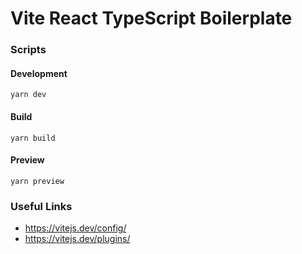 # Vite React TypeScript Boilerplate

### Scripts

#### Development

```
yarn dev
```

#### Build

```
yarn build
```

#### Preview

```
yarn preview
```

### Useful Links

- https://vitejs.dev/config/
- https://vitejs.dev/plugins/
